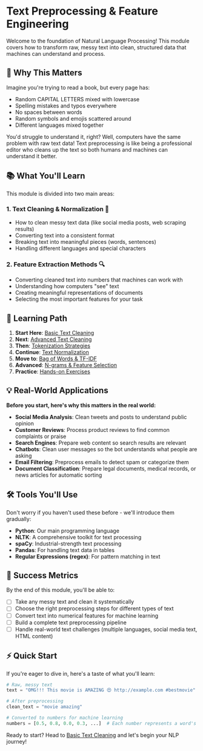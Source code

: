 # Text Preprocessing & Feature Engineering

Welcome to the foundation of Natural Language Processing! This module covers how to transform raw, messy text into clean, structured data that machines can understand and process.

## 🎯 Why This Matters

Imagine you're trying to read a book, but every page has:
- Random CAPITAL LETTERS mixed with lowercase
- Spelling mistakes and typos everywhere
- No spaces between words
- Random symbols and emojis scattered around
- Different languages mixed together

You'd struggle to understand it, right? Well, computers have the same problem with raw text data! Text preprocessing is like being a professional editor who cleans up the text so both humans and machines can understand it better.

## 📚 What You'll Learn

This module is divided into two main areas:

### 1. **Text Cleaning & Normalization** 📝
- How to clean messy text data (like social media posts, web scraping results)
- Converting text into a consistent format
- Breaking text into meaningful pieces (words, sentences)
- Handling different languages and special characters

### 2. **Feature Extraction Methods** 🔍
- Converting cleaned text into numbers that machines can work with
- Understanding how computers "see" text
- Creating meaningful representations of documents
- Selecting the most important features for your task

## 🚀 Learning Path

1. **Start Here**: [Basic Text Cleaning](./01_basic_text_cleaning.md)
2. **Next**: [Advanced Text Cleaning](./02_advanced_text_cleaning.md)
3. **Then**: [Tokenization Strategies](./03_tokenization.md)
4. **Continue**: [Text Normalization](./04_text_normalization.md)
5. **Move to**: [Bag of Words & TF-IDF](./05_bag_of_words_tfidf.md)
6. **Advanced**: [N-grams & Feature Selection](./06_ngrams_feature_selection.md)
7. **Practice**: [Hands-on Exercises](./07_exercises.md)

## 💡 Real-World Applications

**Before you start, here's why this matters in the real world:**

- **Social Media Analysis**: Clean tweets and posts to understand public opinion
- **Customer Reviews**: Process product reviews to find common complaints or praise
- **Search Engines**: Prepare web content so search results are relevant
- **Chatbots**: Clean user messages so the bot understands what people are asking
- **Email Filtering**: Preprocess emails to detect spam or categorize them
- **Document Classification**: Prepare legal documents, medical records, or news articles for automatic sorting

## 🛠 Tools You'll Use

Don't worry if you haven't used these before - we'll introduce them gradually:

- **Python**: Our main programming language
- **NLTK**: A comprehensive toolkit for text processing
- **spaCy**: Industrial-strength text processing
- **Pandas**: For handling text data in tables
- **Regular Expressions (regex)**: For pattern matching in text

## 🎯 Success Metrics

By the end of this module, you'll be able to:

- [ ] Take any messy text and clean it systematically
- [ ] Choose the right preprocessing steps for different types of text
- [ ] Convert text into numerical features for machine learning
- [ ] Build a complete text preprocessing pipeline
- [ ] Handle real-world text challenges (multiple languages, social media text, HTML content)

## ⚡ Quick Start

If you're eager to dive in, here's a taste of what you'll learn:

```python
# Raw, messy text
text = "OMG!!! This movie is AMAZING 😍 http://example.com #bestmovie"

# After preprocessing
clean_text = "movie amazing"

# Converted to numbers for machine learning
numbers = [0.5, 0.8, 0.0, 0.3, ...]  # Each number represents a word's importance
```

Ready to start? Head to [Basic Text Cleaning](./01_basic_text_cleaning.md) and let's begin your NLP journey!
